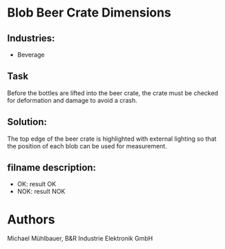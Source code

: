 # Blob Beer Crate Dimensions

## Industries:
* Beverage


## Task
Before the bottles are lifted into the beer crate, the crate must be checked for deformation and damage to avoid a crash.

## Solution:
The top edge of the beer crate is highlighted with external lighting so that the position of each blob can be used for measurement.


## filname description:

* OK: result OK
* NOK: result NOK

# Authors
Michael Mühlbauer, B&R Industrie Elektronik GmbH